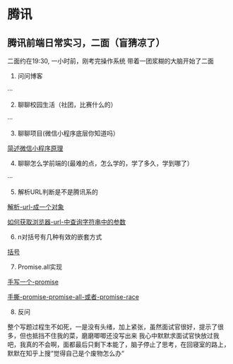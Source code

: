 # 腾讯

## 腾讯前端日常实习，二面（盲猜凉了）

二面约在19:30, 一小时前，刚考完操作系统
带着一团浆糊的大脑开始了二面
1. 问问博客

···

2. 聊聊校园生活（社团，比赛什么的）

···

3. 聊聊项目(微信小程序底层你知道吗）

[简述微信小程序原理](/mian/base/wx.html#简述微信小程序原理)

4. 聊聊怎么学前端的(最难的点，怎么学的，学了多久，学到哪了）

···

5. 解析URL判断是不是腾讯系的

[解析-url-成一个对象](/mian/base/jstimu.html#解析-url-成一个对象)

[如何获取浏览器-url-中查询字符串中的参数](/mian/base/jstimu.html#你如何获取浏览器-url-中查询字符串中的参数)

6. n对括号有几种有效的嵌套方式

[括号](https://github.com/1793523411/leetcode/blob/master/four/%E9%9D%A2%E8%AF%95%E4%B8%AD%E8%A2%AB%E9%97%AE%E8%BF%87%E7%9A%84/%E6%8B%AC%E5%8F%B7/index.js)

7. Promise.all实现

[手写一个-promise](/mian/base/es6.html#手写一个-promise)

[手撕-promise-promise-all-或者-promise-race](/mian/base/es6.html#手撕-promise-promise-all-或者-promise-race)

8. 反问

整个写题过程生不如死，一是没有头绪，加上紧张，虽然面试官很好，提示了很多，但也抵挡不住我的菜，磨磨唧唧还没写出来
我心中默默求面试官快放过我吧，我真的不会啊，面都最后只剩下本能了，脑子停止了思考，在回寝室的路上，默默在知乎上搜“觉得自己是个废物怎么办“